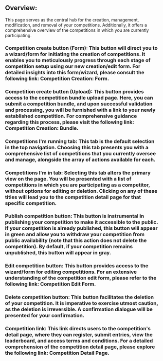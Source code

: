 ## Overview:
This page serves as the central hub for the creation, management, modification, and removal of your competitions. Additionally, it offers a comprehensive overview of the competitions in which you are currently participating.

### Competition create button (Form): This button will direct you to a wizard/form for initiating the creation of competitions. It enables you to meticulously progress through each stage of competition setup using our new creation/edit form. For detailed insights into this form/wizard, please consult the following link: Competition Creation: Form.

### Competition create button (Upload): This button provides access to the competition bundle upload page. Here, you can submit a competition bundle, and upon successful validation and processing, you will be furnished with a link to your newly established competition. For comprehensive guidance regarding this process, please visit the following link: Competition Creation: Bundle.

### Competitions I'm running tab: This tab is the default selection in the top navigation. Choosing this tab presents you with a comprehensive list of competitions that you currently oversee and manage, alongside the array of actions available for each.

### Competitions I'm in tab: Selecting this tab alters the primary view on the page. You will be presented with a list of competitions in which you are participating as a competitor, without options for editing or deletion. Clicking on any of these titles will lead you to the competition detail page for that specific competition.

### Publish competition button: This button is instrumental in publishing your competition to make it accessible to the public. If your competition is already published, this button will appear in green and allow you to withdraw your competition from public availability (note that this action does not delete the competition). By default, if your competition remains unpublished, this button will appear in gray.

### Edit competition button: This button provides access to the wizard/form for editing competitions. For an extensive understanding of the competition edit form, please refer to the following link: Competition Edit Form.

### Delete competition button: This button facilitates the deletion of your competition. It is imperative to exercise utmost caution, as the deletion is irreversible. A confirmation dialogue will be presented for your confirmation.

### Competition link: This link directs users to the competition's detail page, where they can register, submit entries, view the leaderboard, and access terms and conditions. For a detailed comprehension of the competition detail page, please explore the following link: Competition Detail Page.
